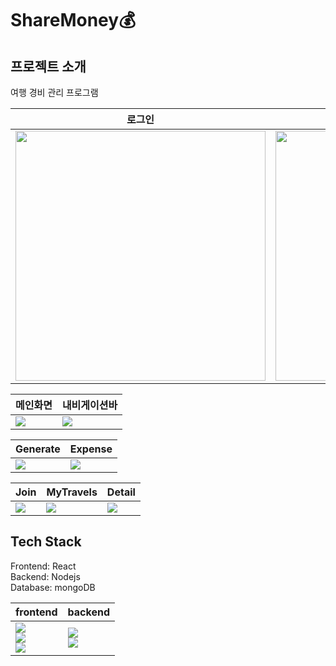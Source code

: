 # ShareMoney💰

## 프로젝트 소개
여행 경비 관리 프로그램<br/>

|로그인|회원가입|
|------|------|
|<img src='https://user-images.githubusercontent.com/70785620/131947618-b9718a88-4fd4-4ed5-a3c7-ea6d2f68f058.png' width="400px">|<img src='https://user-images.githubusercontent.com/70785620/131947627-3102369e-0003-48bf-bfe4-d1413ec6bd25.png' width="400px">|


|메인화면|내비게이션바|
|------|------|
|<img src='https://user-images.githubusercontent.com/70785620/131947630-7295ee93-be3a-48f0-80c0-239cbdb63683.png'>|<img src='https://user-images.githubusercontent.com/70785620/131947636-5c56a140-8353-4e45-9a82-d9d1a2c25b4b.png'>|

|Generate|Expense|
|------|------|
|<img src='https://user-images.githubusercontent.com/70785620/131947646-08294aca-b4af-4f5a-a304-75efc4809633.png'>|<img src='https://user-images.githubusercontent.com/70785620/131947657-f0574ebc-3a7a-4dd4-80fb-e2910fe28b2d.png'>|

|Join|MyTravels|Detail|
|------|------|------|
|<img src='https://user-images.githubusercontent.com/70785620/131947668-1effb268-388c-41d1-ba77-c9435e61004d.png'>|<img src='https://user-images.githubusercontent.com/70785620/131947679-08f8481f-7f80-4337-af50-8b0a60b65cb6.png'>|<img src='https://user-images.githubusercontent.com/70785620/131947684-fd632b45-8d36-44ed-8968-b18f80314f36.png'>|


## Tech Stack

Frontend: React <br/>
Backend: Nodejs <br/>
Database: mongoDB <br/>

|frontend|backend|
|------|------|
|<img src="https://img.shields.io/badge/React-20232A?style=for-the-badge&logo=react&logoColor=61DAFB"><br/><img src="https://img.shields.io/badge/JavaScript-F7DF1E?style=for-the-badge&logo=javascript&logoColor=black"><br/><img src="https://img.shields.io/badge/Ant%20Design-1890FF?style=for-the-badge&logo=antdesign&logoColor=white">|<img src="https://img.shields.io/badge/Node.js-339933?style=for-the-badge&logo=nodedotjs&logoColor=white"><br/><img src="https://img.shields.io/badge/MongoDB-white?style=for-the-badge&logo=mongodb&logoColor=4EA94B">|
